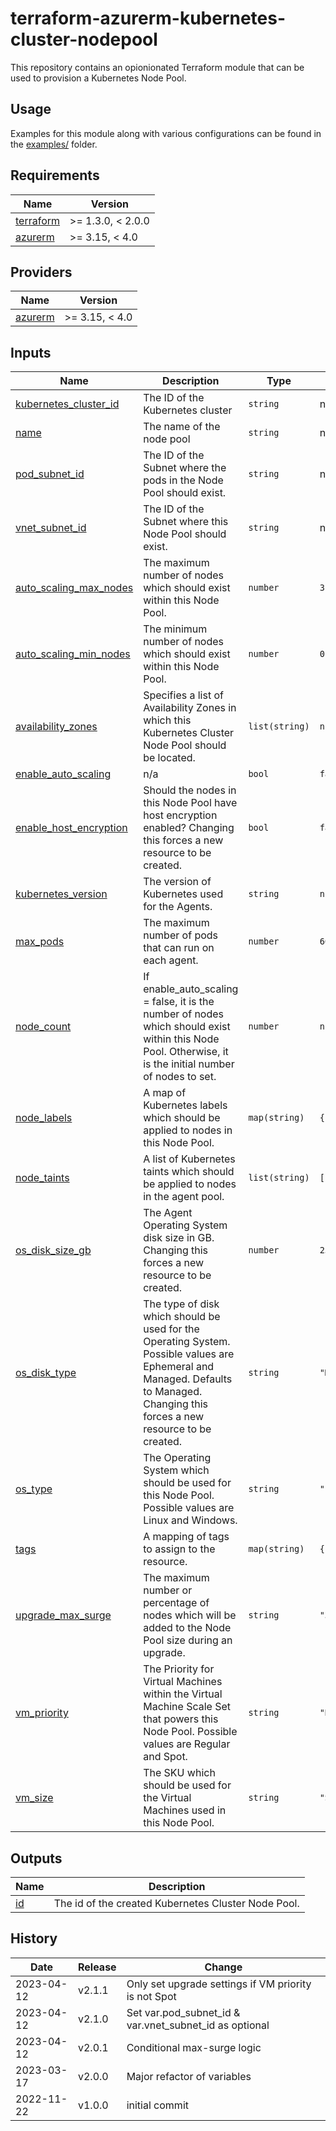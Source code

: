 # terraform-azurerm-kubernetes-cluster-nodepool

This repository contains an opionionated Terraform module that can be used to provision a Kubernetes Node Pool.

## Usage

Examples for this module along with various configurations can be found in the [examples/](examples/) folder.

<!-- BEGIN_TF_DOCS -->
## Requirements

| Name | Version |
|------|---------|
| <a name="requirement_terraform"></a> [terraform](#requirement\_terraform) | >= 1.3.0, < 2.0.0 |
| <a name="requirement_azurerm"></a> [azurerm](#requirement\_azurerm) | >= 3.15, < 4.0 |

## Providers

| Name | Version |
|------|---------|
| <a name="provider_azurerm"></a> [azurerm](#provider\_azurerm) | >= 3.15, < 4.0 |



## Inputs

| Name | Description | Type | Default | Required |
|------|-------------|------|---------|:--------:|
| <a name="input_kubernetes_cluster_id"></a> [kubernetes\_cluster\_id](#input\_kubernetes\_cluster\_id) | The ID of the Kubernetes cluster | `string` | n/a | yes |
| <a name="input_name"></a> [name](#input\_name) | The name of the node pool | `string` | n/a | yes |
| <a name="input_pod_subnet_id"></a> [pod\_subnet\_id](#input\_pod\_subnet\_id) | The ID of the Subnet where the pods in the Node Pool should exist. | `string` | n/a | yes |
| <a name="input_vnet_subnet_id"></a> [vnet\_subnet\_id](#input\_vnet\_subnet\_id) | The ID of the Subnet where this Node Pool should exist. | `string` | n/a | yes |
| <a name="input_auto_scaling_max_nodes"></a> [auto\_scaling\_max\_nodes](#input\_auto\_scaling\_max\_nodes) | The maximum number of nodes which should exist within this Node Pool. | `number` | `3` | no |
| <a name="input_auto_scaling_min_nodes"></a> [auto\_scaling\_min\_nodes](#input\_auto\_scaling\_min\_nodes) | The minimum number of nodes which should exist within this Node Pool. | `number` | `0` | no |
| <a name="input_availability_zones"></a> [availability\_zones](#input\_availability\_zones) | Specifies a list of Availability Zones in which this Kubernetes Cluster Node Pool should be located. | `list(string)` | `null` | no |
| <a name="input_enable_auto_scaling"></a> [enable\_auto\_scaling](#input\_enable\_auto\_scaling) | n/a | `bool` | `false` | no |
| <a name="input_enable_host_encryption"></a> [enable\_host\_encryption](#input\_enable\_host\_encryption) | Should the nodes in this Node Pool have host encryption enabled? Changing this forces a new resource to be created. | `bool` | `false` | no |
| <a name="input_kubernetes_version"></a> [kubernetes\_version](#input\_kubernetes\_version) | The version of Kubernetes used for the Agents. | `string` | `null` | no |
| <a name="input_max_pods"></a> [max\_pods](#input\_max\_pods) | The maximum number of pods that can run on each agent. | `number` | `60` | no |
| <a name="input_node_count"></a> [node\_count](#input\_node\_count) | If enable\_auto\_scaling = false, it is the number of nodes which should exist within this Node Pool. Otherwise, it is the initial number of nodes to set. | `number` | `null` | no |
| <a name="input_node_labels"></a> [node\_labels](#input\_node\_labels) | A map of Kubernetes labels which should be applied to nodes in this Node Pool. | `map(string)` | `{}` | no |
| <a name="input_node_taints"></a> [node\_taints](#input\_node\_taints) | A list of Kubernetes taints which should be applied to nodes in the agent pool. | `list(string)` | `[]` | no |
| <a name="input_os_disk_size_gb"></a> [os\_disk\_size\_gb](#input\_os\_disk\_size\_gb) | The Agent Operating System disk size in GB. Changing this forces a new resource to be created. | `number` | `256` | no |
| <a name="input_os_disk_type"></a> [os\_disk\_type](#input\_os\_disk\_type) | The type of disk which should be used for the Operating System. Possible values are Ephemeral and Managed. Defaults to Managed. Changing this forces a new resource to be created. | `string` | `"Managed"` | no |
| <a name="input_os_type"></a> [os\_type](#input\_os\_type) | The Operating System which should be used for this Node Pool. Possible values are Linux and Windows. | `string` | `"Linux"` | no |
| <a name="input_tags"></a> [tags](#input\_tags) | A mapping of tags to assign to the resource. | `map(string)` | `{}` | no |
| <a name="input_upgrade_max_surge"></a> [upgrade\_max\_surge](#input\_upgrade\_max\_surge) | The maximum number or percentage of nodes which will be added to the Node Pool size during an upgrade. | `string` | `"33%"` | no |
| <a name="input_vm_priority"></a> [vm\_priority](#input\_vm\_priority) | The Priority for Virtual Machines within the Virtual Machine Scale Set that powers this Node Pool. Possible values are Regular and Spot. | `string` | `"Regular"` | no |
| <a name="input_vm_size"></a> [vm\_size](#input\_vm\_size) | The SKU which should be used for the Virtual Machines used in this Node Pool. | `string` | `"Standard_D2s_v3"` | no |

## Outputs

| Name | Description |
|------|-------------|
| <a name="output_id"></a> [id](#output\_id) | The id of the created Kubernetes Cluster Node Pool. |
<!-- END_TF_DOCS -->

## History

| Date       | Release | Change                                                  |
| ---------- | ------- | ------------------------------------------------------- |
| 2023-04-12 | v2.1.1  | Only set upgrade settings if VM priority is not Spot    |
| 2023-04-12 | v2.1.0  | Set var.pod_subnet_id & var.vnet_subnet_id as optional  |
| 2023-04-12 | v2.0.1  | Conditional max-surge logic                             |
| 2023-03-17 | v2.0.0  | Major refactor of variables                             |
| 2022-11-22 | v1.0.0  | initial commit                                          |
